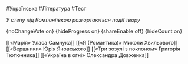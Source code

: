 #Українська #Література #Тест

*У степу під Компаніївкою розгортаються події твору*

{noChangeVote on}
{hideProgress on}
{shareEnable off}
{hideCount on}

[[«Марія» Уласа Самчука]]
[[«Я (Романтика)» Миколи Хвильового]]
[[«Вершники» Юрія Яновського]]
[[«Три зозулі з поклоном» Григорія Тютюнника]]
[[«Україна в огні» Олександра Довженка]]
